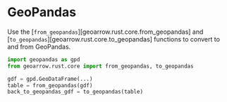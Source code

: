 # GeoPandas

Use the [`from_geopandas`][geoarrow.rust.core.from_geopandas] and [`to_geopandas`][geoarrow.rust.core.to_geopandas] functions to convert to and from GeoPandas.

```py
import geopandas as gpd
from geoarrow.rust.core import from_geopandas, to_geopandas

gdf = gpd.GeoDataFrame(...)
table = from_geopandas(gdf)
back_to_geopandas_gdf = to_geopandas(table)
```
